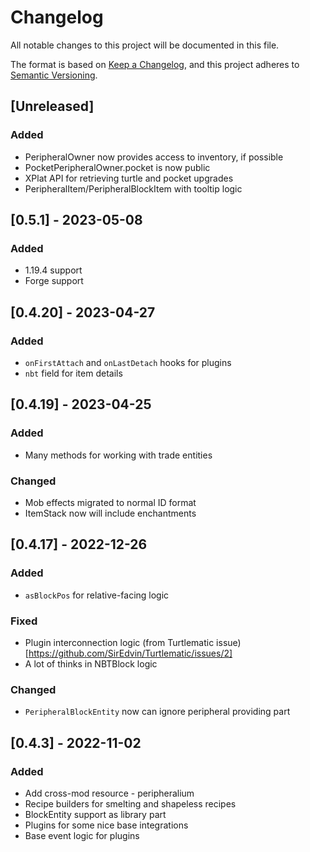 # Changelog
All notable changes to this project will be documented in this file.

The format is based on [Keep a Changelog](https://keepachangelog.com/en/1.0.0/),
and this project adheres to [Semantic Versioning](https://semver.org/spec/v2.0.0.html).

## [Unreleased]

### Added

- PeripheralOwner now provides access to inventory, if possible
- PocketPeripheralOwner.pocket is now public
- XPlat API for retrieving turtle and pocket upgrades
- PeripheralItem/PeripheralBlockItem with tooltip logic

## [0.5.1] - 2023-05-08

### Added

- 1.19.4 support
- Forge support

## [0.4.20] - 2023-04-27

### Added

- `onFirstAttach` and `onLastDetach` hooks for plugins
- `nbt` field for item details

## [0.4.19] - 2023-04-25

### Added

- Many methods for working with trade entities

### Changed

- Mob effects migrated to normal ID format
- ItemStack now will include enchantments

## [0.4.17] - 2022-12-26

### Added

- `asBlockPos` for relative-facing logic

### Fixed

- Plugin interconnection logic (from Turtlematic issue)[https://github.com/SirEdvin/Turtlematic/issues/2]
- A lot of thinks in NBTBlock logic

### Changed

- `PeripheralBlockEntity` now can ignore peripheral providing part

## [0.4.3] - 2022-11-02

### Added

- Add cross-mod resource - peripheralium
- Recipe builders for smelting and shapeless recipes
- BlockEntity support as library part
- Plugins for some nice base integrations
- Base event logic for plugins
